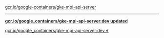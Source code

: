 [gcr.io/google-containers/gke-mpi-api-server](https://hub.docker.com/r/sqeven/gke-mpi-api-server/tags/) 

----
**[gcr.io/google_containers/gke-mpi-api-server:dev updated](https://hub.docker.com/r/sqeven/gke-mpi-api-server/tags/)**

[gcr.io/google_containers/gke-mpi-api-server:dev √](https://hub.docker.com/r/sqeven/gke-mpi-api-server/tags/)

